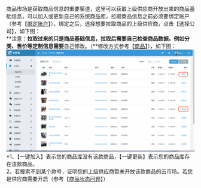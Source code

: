 商品市场是获取商品信息的重要渠道，这里可以获取上级供应商开放出来的商品基础信息，可以加入或更新自己的系统商品库，拉取商品信息之前必须要绑定账户（参考【[绑定账户](/yun-shi-chang/di-yi-bu-ff1a-bang-ding-zhang-hu.md)】），绑定之后，选择想要拉取商品的上级供应商，点击【选择公司】，如下图：  
**注意：**拉取过来的只是商品基础信息，拉取后需要自己检查商品数据。例如分类、售价等定制信息需要**自己修改。（**修改方式参考【[商品](/shang-pin-guan-li/shang-pin.md)】），如下图：![](/assets/ysc-4.png)\*1、【一键加入】表示您的商品库没有该款商品，【一键更新】表示您的商品库存在该款商品。  
  2、若搜索不到某个款号，证明您的上级供应商暂未开放该款商品的云市场。若您是供应商需要开启（参考【[商品状态问题](/商品状态设置.md)】）

